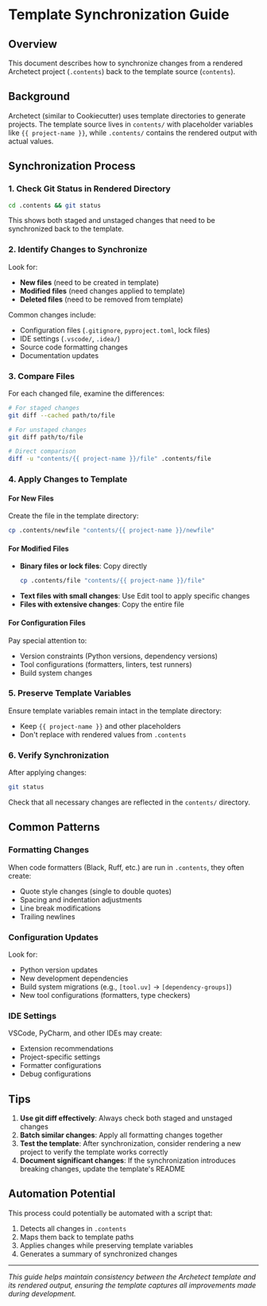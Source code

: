 # Template Synchronization Guide

## Overview
This document describes how to synchronize changes from a rendered Archetect project (`.contents`) back to the template source (`contents`).

## Background
Archetect (similar to Cookiecutter) uses template directories to generate projects. The template source lives in `contents/` with placeholder variables like `{{ project-name }}`, while `.contents/` contains the rendered output with actual values.

## Synchronization Process

### 1. Check Git Status in Rendered Directory
```bash
cd .contents && git status
```
This shows both staged and unstaged changes that need to be synchronized back to the template.

### 2. Identify Changes to Synchronize
Look for:
- **New files** (need to be created in template)
- **Modified files** (need changes applied to template)
- **Deleted files** (need to be removed from template)

Common changes include:
- Configuration files (`.gitignore`, `pyproject.toml`, lock files)
- IDE settings (`.vscode/`, `.idea/`)
- Source code formatting changes
- Documentation updates

### 3. Compare Files
For each changed file, examine the differences:
```bash
# For staged changes
git diff --cached path/to/file

# For unstaged changes
git diff path/to/file

# Direct comparison
diff -u "contents/{{ project-name }}/file" .contents/file
```

### 4. Apply Changes to Template

#### For New Files
Create the file in the template directory:
```bash
cp .contents/newfile "contents/{{ project-name }}/newfile"
```

#### For Modified Files
- **Binary files or lock files**: Copy directly
  ```bash
  cp .contents/file "contents/{{ project-name }}/file"
  ```
- **Text files with small changes**: Use Edit tool to apply specific changes
- **Files with extensive changes**: Copy the entire file

#### For Configuration Files
Pay special attention to:
- Version constraints (Python versions, dependency versions)
- Tool configurations (formatters, linters, test runners)
- Build system changes

### 5. Preserve Template Variables
Ensure template variables remain intact in the template directory:
- Keep `{{ project-name }}` and other placeholders
- Don't replace with rendered values from `.contents`

### 6. Verify Synchronization
After applying changes:
```bash
git status
```
Check that all necessary changes are reflected in the `contents/` directory.

## Common Patterns

### Formatting Changes
When code formatters (Black, Ruff, etc.) are run in `.contents`, they often create:
- Quote style changes (single to double quotes)
- Spacing and indentation adjustments
- Line break modifications
- Trailing newlines

### Configuration Updates
Look for:
- Python version updates
- New development dependencies
- Build system migrations (e.g., `[tool.uv]` → `[dependency-groups]`)
- New tool configurations (formatters, type checkers)

### IDE Settings
VSCode, PyCharm, and other IDEs may create:
- Extension recommendations
- Project-specific settings
- Formatter configurations
- Debug configurations

## Tips

1. **Use git diff effectively**: Always check both staged and unstaged changes
2. **Batch similar changes**: Apply all formatting changes together
3. **Test the template**: After synchronization, consider rendering a new project to verify the template works correctly
4. **Document significant changes**: If the synchronization introduces breaking changes, update the template's README

## Automation Potential
This process could potentially be automated with a script that:
1. Detects all changes in `.contents`
2. Maps them back to template paths
3. Applies changes while preserving template variables
4. Generates a summary of synchronized changes

---
*This guide helps maintain consistency between the Archetect template and its rendered output, ensuring the template captures all improvements made during development.*